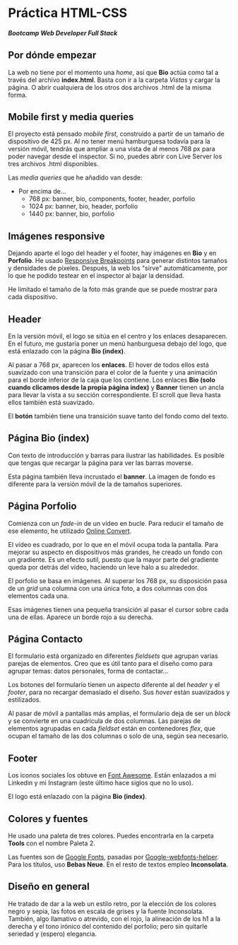 # Práctica HTML-CSS
##### Bootcamp Web Developer Full Stack

## Por dónde empezar
La web no tiene por el momento una <i>home</i>, así que  **Bio** actúa como tal a través del archivo **index.html**. Basta con  ir a la carpeta <i>Vistas</i> y cargar la página. O abrir cualquiera de los otros dos archivos .html de la misma forma.

## Mobile first y media queries
El proyecto está pensado <i> mobile first</i>, construido a partir de un tamaño de dispositivo de 425 px. Al no tener menú hamburguesa todavía para la versión móvil, tendrás que ampliar a una vista de al menos 768 px para poder navegar desde el inspector. Si no, puedes abrir con Live Server los tres archivos .html disponibles.

Las <i>media queries</i> que he añadido van desde:

* Por encima de...
    * 768 px: banner, bio, components, footer, header, porfolio
    * 1024 px: banner, bio, header, porfolio
    * 1440 px: banner, bio, porfolio

## Imágenes responsive
Dejando aparte el logo del header y el footer, hay imágenes en **Bio** y en **Porfolio**. He usado [Responsive Breakpoints][ResPo] para generar distintos tamaños y densidades de píxeles. Después, la web los "sirve" automáticamente, por lo que he podido testear en el inspector al bajar la densidad.

He limitado el tamaño de la foto más grande que se puede mostrar para cada dispositivo.

[ResPo]: https://www.responsivebreakpoints.com/

## Header
En la versión móvil, el logo se sitúa en el centro y los enlaces desaparecen. En el futuro, me gustaría poner un menú hanburguesa debajo del logo, que está enlazado con la página **Bio (index)**.

Al pasar a 768 px, aparecen los **enlaces**. El hover de todos ellos está suavizado con una transición para el color de la fuente y una animación para el borde inferior de la caja que los contiene. Los enlaces **Bio (solo cuando clicamos desde la propia página index)** y **Banner** tienen un ancla para llevar la vista a su sección correspondiente. El scroll que lleva hasta ellos también está suavizado.

El **botón** también tiene una transición suave tanto del fondo como del texto.

## Página Bio (index)
Con texto de introducción y barras para ilustrar las habilidades. Es posible que tengas que recargar la página para ver las barras moverse.

Esta página también lleva incrustado el **banner**. La imagen de fondo es diferente para la versión móvil de la de tamaños superiores.

## Página Porfolio
Comienza con un <i>fade-in</i> de un vídeo en bucle. Para reducir el tamaño de ese elemento, he utilizado [Online Convert][OConvert].

El vídeo es cuadrado, por lo que en el móvil ocupa toda la pantalla. Para mejorar su aspecto en dispositivos más grandes, he creado un fondo con un gradiente. Es un efecto sutil, puesto que la mayor parte del gradiente queda por detrás del vídeo, haciendo un leve halo a su alrededor.

El porfolio se basa en imágenes. Al superar los 768 px, su disposición pasa de un <i>grid</i> una columna con una única foto, a dos columnas con dos elementos cada una.

Esas imágenes tienen una pequeña transición al pasar el cursor sobre cada una de ellas. Aparece un borde rojo a su derecha.

[OConvert]: https://video.online-convert.com/es/convertir-a-mp4#j=1c8bb88c-67c4-4875-a659-bf9aee907e25

## Página Contacto
El formulario está organizado en diferentes <i>fieldsets</i> que agrupan varias parejas de elementos. Creo que es útil tanto para el diseño como para agrupar temas: datos personales, forma de contactar...

Los botones del formulario tienen un aspecto diferente al del <i>header</i> y el <i>footer</i>, para no recargar demasiado el diseño. Sus <i>hover</i> están suavizados y estilizados.

Al pasar de móvil a pantallas más amplias, el formulario deja de ser un <i>block</i> y se convierte en una cuadrícula de dos columnas. Las parejas de elementos agrupadas en cada <i>fieldset</i> están en contenedores <i> flex</i>, que ocupan el tamaño de las dos columnas o solo de una, según sea necesario.

## Footer
Los iconos sociales los obtuve en [Font Awesome][FoAw]. Están enlazados a mi Linkedin y mi Instagram (este último hace siglos que no lo uso).

El logo está enlazado con la página **Bio (index)**.

[FoAw]: https://fontawesome.com/

## Colores y fuentes
He usado una paleta de tres colores. Puedes encontrarla en la carpeta **Tools** con el nombre Paleta 2.

Las fuentes son de [Google Fonts][GoFo], pasadas por [Google-webfonts-helper][GoFoHe]. Para los títulos, uso **Bebas Neue**. En el resto de textos empleo **Inconsolata**.

[GoFo]: https://fonts.google.com/
[GoFoHe]: https://gwfh.mranftl.com/fonts

## Diseño en general
He tratado de dar a la web un estilo retro, por la elección de los colores negro y sepia, las fotos en escala de grises y la fuente Inconsolata. También, algo llamativo o atrevido, con el rojo, la alineación de los h1 a la derecha y el tono irónico del contenido del porfolio; pero sin quitarle seriedad y (espero) elegancia.





